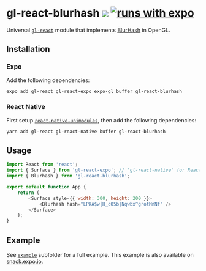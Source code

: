 # gl-react-blurhash ![](https://img.shields.io/npm/v/gl-react-blurhash.svg) [![runs with expo](https://img.shields.io/badge/Runs%20with%20Expo-000.svg?style=flat-square&logo=EXPO&labelColor=f3f3f3&logoColor=000)](https://expo.io/)

Universal [`gl-react`](https://github.com/gre/gl-react) module that implements [BlurHash](https://github.com/woltapp/blurhash) in OpenGL.

## Installation

### Expo

Add the following dependencies:

```sh
expo add gl-react gl-react-expo expo-gl buffer gl-react-blurhash
```

### React Native

First setup [`react-native-unimodules`](https://github.com/unimodules/react-native-unimodules), then add the following dependencies:

```sh
yarn add gl-react gl-react-native buffer gl-react-blurhash
```

## Usage

```js
import React from 'react';
import { Surface } from 'gl-react-expo'; // 'gl-react-native' for React Native
import { Blurhash } from 'gl-react-blurhash';

export default function App {
    return (
        <Surface style={{ width: 300, height: 200 }}>
            <Blurhash hash="LPKA$w{H_c05b{Nqwbx^grotMnNf" />
        </Surface>
    );
}
```

## Example

See [`example`](example) subfolder for a full example.
This example is also available on [snack.expo.io](https://snack.expo.io/@git/github.com/schiller-manuel/gl-react-blurhash:example@develop).
